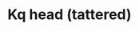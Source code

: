 ---
layout: item
title: Kq head (tattered)
item-id: 22671
datatable: true
id: 22671
name: "Kq head (tattered)"
members: true
lowalch: 20000
highalch: 30000
examine: "Good enough for mounting on a wall, but not something a Slayer Master would be interested in. I should get it stuffed!"
monsters:
  - id: 963
    name: "Kalphite Queen"
    members: true
    combat_level: 333
    wiki_url: "https://oldschool.runescape.wiki/w/Kalphite_Queen#Crawling"
    drops:
      - quantity: "1"
        rarity: 1
    image: "https://oldschool.runescape.wiki/images/5/57/Kalphite_Queen.png?a4955"
---